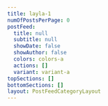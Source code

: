 ```yaml
---
title: layla-1
numOfPostsPerPage: 0
postFeed:
  title: null
  subtitle: null
  showDate: false
  showAuthor: false
  colors: colors-a
  actions: []
  variant: variant-a
topSections: []
bottomSections: []
layout: PostFeedCategoryLayout
---
```

